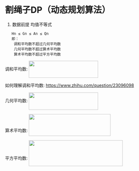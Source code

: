# 割绳子DP（动态规划算法）

1. 数据前提 均值不等式

```
   Hn ≤ Gn ≤ An ≤ Qn
   即：
    调和平均数不超过几何平均数
    几何平均数不超过算术平均数
    算术平均数不超过平方平均数
```

调和平均数:
<img alt="" style="vertical-align:-3.255ex;width:29.801ex;height:7.384ex;" src="https://bkimg.cdn.bcebos.com/formula/466622a2ddd3f2a6c72efea2b67acf54.svg">

如何理解调和平均数: https://www.zhihu.com/question/23096098

几何平均数:
<img alt="" style="vertical-align:-3.255ex;width:29.801ex;height:7.384ex;" src="https://bkimg.cdn.bcebos.com/formula/f87a239f4c276e670658b8feb95cec73.svg">

算术平均数:
<img alt="" style="vertical-align:-1.755ex;width:35.263ex;height:9.509ex;" src="https://bkimg.cdn.bcebos.com/formula/cda6e439a004dbbe2a21a050f3809d32.svg">

平方平均数:
<img alt="" style="vertical-align:-2.63ex;width:40.39ex;height:11.009ex;" src="https://bkimg.cdn.bcebos.com/formula/d2b077afed24ad7bb205da574fa56716.svg">